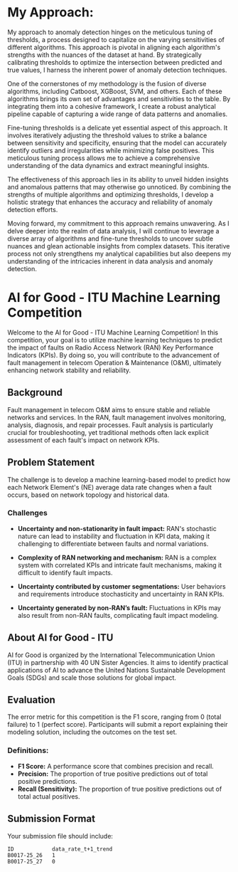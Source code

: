 # My Approach:
My approach to anomaly detection hinges on the meticulous tuning of thresholds, a process designed to capitalize on the varying sensitivities of different algorithms. This approach is pivotal in aligning each algorithm's strengths with the nuances of the dataset at hand. By strategically calibrating thresholds to optimize the intersection between predicted and true values, I harness the inherent power of anomaly detection techniques.

One of the cornerstones of my methodology is the fusion of diverse algorithms, including Catboost, XGBoost, SVM, and others. Each of these algorithms brings its own set of advantages and sensitivities to the table. By integrating them into a cohesive framework, I create a robust analytical pipeline capable of capturing a wide range of data patterns and anomalies.

Fine-tuning thresholds is a delicate yet essential aspect of this approach. It involves iteratively adjusting the threshold values to strike a balance between sensitivity and specificity, ensuring that the model can accurately identify outliers and irregularities while minimizing false positives. This meticulous tuning process allows me to achieve a comprehensive understanding of the data dynamics and extract meaningful insights.

The effectiveness of this approach lies in its ability to unveil hidden insights and anomalous patterns that may otherwise go unnoticed. By combining the strengths of multiple algorithms and optimizing thresholds, I develop a holistic strategy that enhances the accuracy and reliability of anomaly detection efforts.

Moving forward, my commitment to this approach remains unwavering. As I delve deeper into the realm of data analysis, I will continue to leverage a diverse array of algorithms and fine-tune thresholds to uncover subtle nuances and glean actionable insights from complex datasets. This iterative process not only strengthens my analytical capabilities but also deepens my understanding of the intricacies inherent in data analysis and anomaly detection.

#
# AI for Good - ITU Machine Learning Competition

Welcome to the AI for Good - ITU Machine Learning Competition! In this competition, your goal is to utilize machine learning techniques to predict the impact of faults on Radio Access Network (RAN) Key Performance Indicators (KPIs). By doing so, you will contribute to the advancement of fault management in telecom Operation & Maintenance (O&M), ultimately enhancing network stability and reliability.

## Background

Fault management in telecom O&M aims to ensure stable and reliable networks and services. In the RAN, fault management involves monitoring, analysis, diagnosis, and repair processes. Fault analysis is particularly crucial for troubleshooting, yet traditional methods often lack explicit assessment of each fault's impact on network KPIs.

## Problem Statement

The challenge is to develop a machine learning-based model to predict how each Network Element's (NE) average data rate changes when a fault occurs, based on network topology and historical data.

### Challenges

- **Uncertainty and non-stationarity in fault impact:** RAN's stochastic nature can lead to instability and fluctuation in KPI data, making it challenging to differentiate between faults and normal variations.
  
- **Complexity of RAN networking and mechanism:** RAN is a complex system with correlated KPIs and intricate fault mechanisms, making it difficult to identify fault impacts.
  
- **Uncertainty contributed by customer segmentations:** User behaviors and requirements introduce stochasticity and uncertainty in RAN KPIs.
  
- **Uncertainty generated by non-RAN’s fault:** Fluctuations in KPIs may also result from non-RAN faults, complicating fault impact modeling.

## About AI for Good - ITU

AI for Good is organized by the International Telecommunication Union (ITU) in partnership with 40 UN Sister Agencies. It aims to identify practical applications of AI to advance the United Nations Sustainable Development Goals (SDGs) and scale those solutions for global impact.

## Evaluation

The error metric for this competition is the F1 score, ranging from 0 (total failure) to 1 (perfect score). Participants will submit a report explaining their modeling solution, including the outcomes on the test set.

### Definitions:

- **F1 Score:** A performance score that combines precision and recall.
- **Precision:** The proportion of true positive predictions out of total positive predictions.
- **Recall (Sensitivity):** The proportion of true positive predictions out of total actual positives.

## Submission Format

Your submission file should include:

```
ID            data_rate_t+1_trend
B0017-25_26   1
B0017-25_27   0
```
